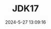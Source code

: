 ---
title: JDK17
shortTitle: "17"
description: Java17新特性
date: 2024-5-27 13:09:16
categories: [Java, basic]
tags: [Java, JDK]
index: false
order: 3
---